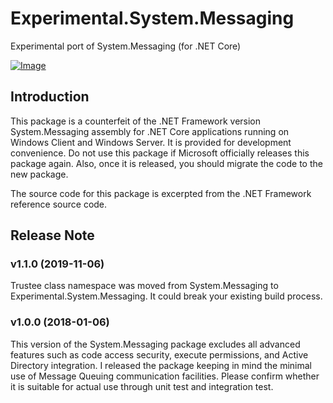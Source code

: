 # Experimental.System.Messaging
Experimental port of System.Messaging (for .NET Core)

[![Image](https://img.shields.io/nuget/v/Experimental.System.Messaging.svg)](https://www.nuget.org/packages/Experimental.System.Messaging)

## Introduction

This package is a counterfeit of the .NET Framework version System.Messaging assembly for .NET Core applications running on Windows Client and Windows Server. It is provided for development convenience. Do not use this package if Microsoft officially releases this package again. Also, once it is released, you should migrate the code to the new package.

The source code for this package is excerpted from the .NET Framework reference source code.

## Release Note

### v1.1.0 (2019-11-06)
Trustee class namespace was moved from System.Messaging to Experimental.System.Messaging. It could break your existing build process.

### v1.0.0 (2018-01-06)
This version of the System.Messaging package excludes all advanced features such as code access security, execute permissions, and Active Directory integration. I released the package keeping in mind the minimal use of Message Queuing communication facilities. Please confirm whether it is suitable for actual use through unit test and integration test.
